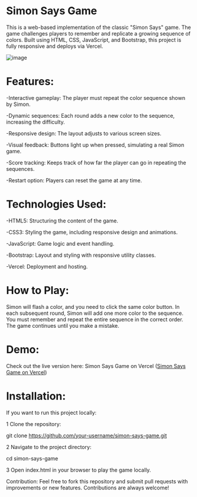 # Simon Says Game

This is a web-based implementation of the classic "Simon Says" game. The game challenges players to remember and replicate a growing sequence of colors. Built using HTML, CSS, JavaScript, and Bootstrap, this project is fully responsive and deploys via Vercel.

![image](https://github.com/user-attachments/assets/156daccf-ae3e-4614-9825-983679968912)

# Features:

-Interactive gameplay: The player must repeat the color sequence shown by Simon.

-Dynamic sequences: Each round adds a new color to the sequence, increasing the difficulty.

-Responsive design: The layout adjusts to various screen sizes.

-Visual feedback: Buttons light up when pressed, simulating a real Simon game.

-Score tracking: Keeps track of how far the player can go in repeating the sequences.

-Restart option: Players can reset the game at any time.

# Technologies Used:

-HTML5: Structuring the content of the game.

-CSS3: Styling the game, including responsive design and animations.

-JavaScript: Game logic and event handling.

-Bootstrap: Layout and styling with responsive utility classes.

-Vercel: Deployment and hosting.

# How to Play:

Simon will flash a color, and you need to click the same color button.
In each subsequent round, Simon will add one more color to the sequence.
You must remember and repeat the entire sequence in the correct order.
The game continues until you make a mistake.

# Demo:

Check out the live version here: Simon Says Game on Vercel
([Simon Says Game on Vercel](https://simon-says-dusky.vercel.app/))

# Installation:

If you want to run this project locally:

1 Clone the repository:

git clone https://github.com/your-username/simon-says-game.git

2 Navigate to the project directory:

cd simon-says-game

3 Open index.html in your browser to play the game locally.

Contribution:
Feel free to fork this repository and submit pull requests with improvements or new features. Contributions are always welcome!
